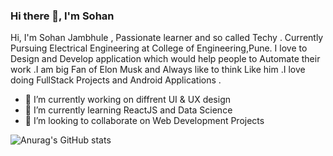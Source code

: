 ### Hi there 👋, I'm Sohan 

Hi, I'm Sohan Jambhule , Passionate learner and so called Techy . Currently Pursuing Electrical Engineering at College of Engineering,Pune. 
I love to Design and Develop application which would help people to Automate their work .I am big Fan of Elon Musk and Always like to think
Like him .I love doing FullStack Projects and Android Applications .


- 🔭 I’m currently working on diffrent UI & UX design
- 🌱 I’m currently learning ReactJS and Data Science 
- 👯 I’m looking to collaborate on Web Development Projects

![Anurag's GitHub stats](https://github-readme-stats.vercel.app/api?username=anuraghazra&show_icons=true)


